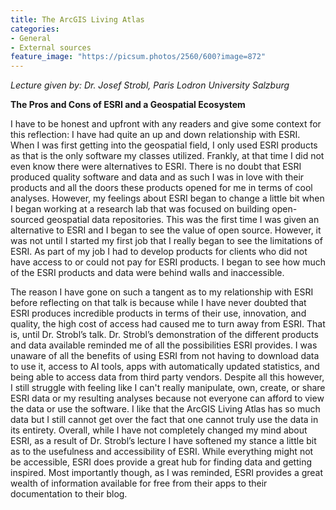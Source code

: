 ```yaml
---
title: The ArcGIS Living Atlas
categories:
- General
- External sources
feature_image: "https://picsum.photos/2560/600?image=872"
---
```

*Lecture given by: Dr. Josef Strobl, Paris Lodron University Salzburg*

**The Pros and Cons of ESRI and a Geospatial Ecosystem**

I have to be honest and upfront with any readers and give some context for this reflection: I have had quite an up and down relationship with ESRI. When I was first getting into the geospatial field, I only used ESRI products as that is the only software my classes utilized. Frankly, at that time I did not even know there were alternatives to ESRI. There is no doubt that ESRI produced quality software and data and as such I was in love with their products and all the doors these products opened for me in terms of cool analyses. However, my feelings about ESRI began to change a little bit when I began working at a research lab that was focused on building open-sourced geospatial data repositories. This was the first time I was given an alternative to ESRI and I began to see the value of open source. However, it was not until I started my first job that I really began to see the limitations of ESRI. As part of my job I had to develop products for clients who did not have access to or could not pay for ESRI products. I began to see how much of the ESRI products and data were behind walls and inaccessible. 

The reason I have gone on such a tangent as to my relationship with ESRI before reflecting on that talk is because while I have never doubted that ESRI produces incredible products in terms of their use, innovation, and quality, the high cost of access had caused me to turn away from ESRI. That is, until Dr. Strobl’s talk. Dr. Strobl’s demonstration of the different products and data available reminded me of all the possibilities ESRI provides. I was unaware of all the benefits of using ESRI from not having to download data to use it, access to AI tools, apps with automatically updated statistics, and being able to access data from third party vendors. Despite all this however, I still struggle with feeling like I can't really manipulate, own, create, or share ESRI data or my resulting analyses because not everyone can afford to view the data or use the software. I like that the ArcGIS Living Atlas has so much data but I still cannot get over the fact that one cannot truly use the data in its entirety. Overall, while I have not completely changed my mind about ESRI, as a result of Dr. Strobl’s lecture I have softened my stance a little bit as to the usefulness and accessibility of ESRI. While everything might not be accessible, ESRI does provide a great hub for finding data and getting inspired. Most importantly though, as I was reminded, ESRI provides a great wealth of information available for free from their apps to their documentation to their blog. 
 




